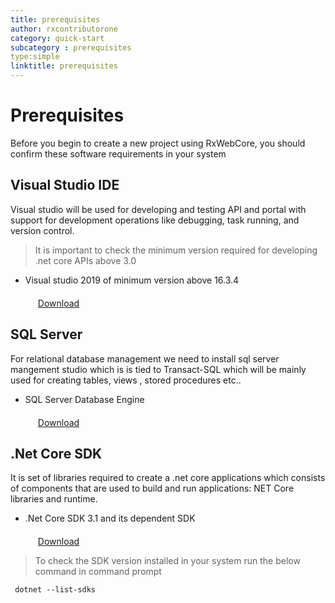 ```yaml
---
title: prerequisites
author: rxcontributorone
category: quick-start
subcategory : prerequisites
type:simple
linktitle: prerequisites
---
```


# Prerequisites

Before you begin to create a new project using RxWebCore, you should confirm these software requirements in your system

## Visual Studio IDE
Visual studio will be used for developing and testing API and portal with support for development operations like debugging, task running, and version control. 

> It is important to check the minimum version required for developing .net core APIs above 3.0

<ul class="bullet-list">
<li class="overview-nav-item">Visual studio 2019 of minimum version above 16.3.4</li>
  <li  style="list-style: none;!important;padding: 20px; padding-bottom: 0px;"><a class="redirect-link" target="_blank" href="https://visualstudio.microsoft.com/downloads/">Download</a></li>
</ul>   

## SQL Server 
For relational database management we need to install sql server mangement studio which is is tied to Transact-SQL which will be mainly used for creating tables, views , stored procedures etc..

<ul class="bullet-list">
<li class="overview-nav-item">SQL Server Database Engine</li>
  <li  style="list-style: none;!important;padding: 20px; padding-bottom: 0px;"><a class="redirect-link" href="https://www.microsoft.com/en-in/sql-server/sql-server-downloads">Download</a></li>
</ul>   

## .Net Core SDK
It is set of libraries required to create a .net core applications which consists of components that are used to build and run applications: NET Core libraries and runtime.

<ul class="bullet-list">
<li class="overview-nav-item">.Net Core SDK 3.1 and its dependent SDK</li>
  <li   style="list-style: none;!important;padding: 20px; padding-bottom: 0px;"><a class="redirect-link" href="https://www.microsoft.com/en-in/sql-server/sql-server-downloads">Download</a></li>
</ul>   

> To check the SDK version installed in your system run the below command in command prompt

`````
 dotnet --list-sdks
`````


